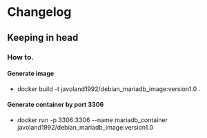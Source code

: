 # Changelog

## Keeping in head 

### How to.
#### Generate image
- docker build -t javoland1992/debian_mariadb_image:version1.0 .
#### Generate container by port 3306
- docker run -p 3306:3306 --name mariadb_container javoland1992/debian_mariadb_image:version1.0